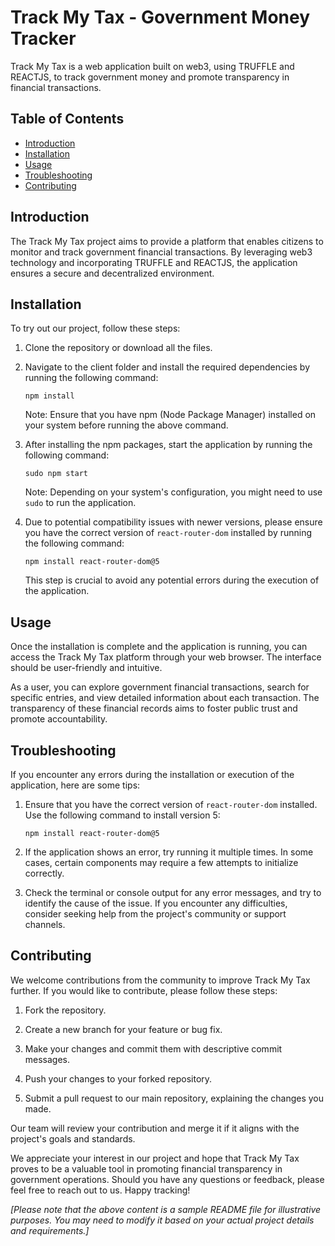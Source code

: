 # Track My Tax - Government Money Tracker

Track My Tax is a web application built on web3, using TRUFFLE and REACTJS, to track government money and promote transparency in financial transactions.

## Table of Contents
- [Introduction](#introduction)
- [Installation](#installation)
- [Usage](#usage)
- [Troubleshooting](#troubleshooting)
- [Contributing](#contributing)


## Introduction

The Track My Tax project aims to provide a platform that enables citizens to monitor and track government financial transactions. By leveraging web3 technology and incorporating TRUFFLE and REACTJS, the application ensures a secure and decentralized environment.

## Installation

To try out our project, follow these steps:

1. Clone the repository or download all the files.

2. Navigate to the client folder and install the required dependencies by running the following command:

   ```
   npm install
   ```

   Note: Ensure that you have npm (Node Package Manager) installed on your system before running the above command.

3. After installing the npm packages, start the application by running the following command:

   ```
   sudo npm start
   ```

   Note: Depending on your system's configuration, you might need to use `sudo` to run the application.

4. Due to potential compatibility issues with newer versions, please ensure you have the correct version of `react-router-dom` installed by running the following command:

   ```
   npm install react-router-dom@5
   ```

   This step is crucial to avoid any potential errors during the execution of the application.

## Usage

Once the installation is complete and the application is running, you can access the Track My Tax platform through your web browser. The interface should be user-friendly and intuitive.

As a user, you can explore government financial transactions, search for specific entries, and view detailed information about each transaction. The transparency of these financial records aims to foster public trust and promote accountability.

## Troubleshooting

If you encounter any errors during the installation or execution of the application, here are some tips:

1. Ensure that you have the correct version of `react-router-dom` installed. Use the following command to install version 5:

   ```
   npm install react-router-dom@5
   ```

2. If the application shows an error, try running it multiple times. In some cases, certain components may require a few attempts to initialize correctly.

3. Check the terminal or console output for any error messages, and try to identify the cause of the issue. If you encounter any difficulties, consider seeking help from the project's community or support channels.

## Contributing

We welcome contributions from the community to improve Track My Tax further. If you would like to contribute, please follow these steps:

1. Fork the repository.

2. Create a new branch for your feature or bug fix.

3. Make your changes and commit them with descriptive commit messages.

4. Push your changes to your forked repository.

5. Submit a pull request to our main repository, explaining the changes you made.

Our team will review your contribution and merge it if it aligns with the project's goals and standards.



We appreciate your interest in our project and hope that Track My Tax proves to be a valuable tool in promoting financial transparency in government operations. Should you have any questions or feedback, please feel free to reach out to us. Happy tracking!

*[Please note that the above content is a sample README file for illustrative purposes. You may need to modify it based on your actual project details and requirements.]*
